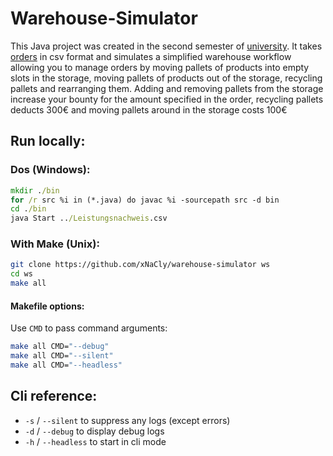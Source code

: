 # Warehouse-Simulator

This Java project was created in the second semester of [university](https://www.dhbw.de/startseite). It takes
[orders](./Leistungsnachweis.csv) in csv format and simulates a simplified warehouse workflow allowing you to manage
orders by moving pallets of products into empty slots in the storage, moving pallets of products out of the storage,
recycling pallets and rearranging them. Adding and removing pallets from the storage increase your bounty for the amount
specified in the order, recycling pallets deducts 300€ and moving pallets around in the storage costs 100€

## Run locally:

### Dos (Windows):

```bat
mkdir ./bin
for /r src %i in (*.java) do javac %i -sourcepath src -d bin
cd ./bin
java Start ../Leistungsnachweis.csv
```

### With Make (Unix):

```bash
git clone https://github.com/xNaCly/warehouse-simulator ws
cd ws
make all
```

#### Makefile options:

Use `CMD` to pass command arguments:

```bash
make all CMD="--debug"
make all CMD="--silent"
make all CMD="--headless"
```

## Cli reference:
- `-s` / `--silent` to suppress any logs (except errors)
- `-d` / `--debug` to display debug logs
- `-h` / `--headless` to start in cli mode
